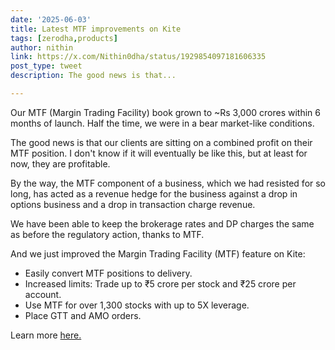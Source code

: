 ```yaml
---
date: '2025-06-03'
title: Latest MTF improvements on Kite
tags: [zerodha,products]
author: nithin
link: https://x.com/Nithin0dha/status/1929854097181606335
post_type: tweet
description: The good news is that...

---
```


Our MTF (Margin Trading Facility) book grown to ~Rs 3,000 crores within 6 months of launch. Half the time, we were in a bear market-like conditions.

The good news is that our clients are sitting on a combined profit on their MTF position. I don't know if it will eventually be like this, but at least for now, they are profitable.

By the way, the MTF component of a business, which we had resisted for so long, has acted as a revenue hedge for the business against a drop in options business and a drop in transaction charge revenue.

We have been able to keep the brokerage rates and DP charges the same as before the regulatory action, thanks to MTF.

And we just improved the Margin Trading Facility (MTF) feature on Kite:
* Easily convert MTF positions to delivery.
* Increased limits: Trade up to ₹5 crore per stock and ₹25 crore per account.
* Use MTF for over 1,300 stocks with up to 5X leverage.
* Place GTT and AMO orders.

Learn more [here.](https://www.youtube.com/watch?v=f4oMOotcduA) 
